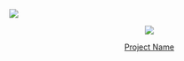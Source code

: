 
<!-- head -->
<img src="https://capsule-render.vercel.app/api?type=waving&color=auto&height=200&section=header&text=대학생 사회성 증대를 위한 모임 추천 서비스&fontSize=10" />


<!-- body -->
<p align="center">
  <img src="your-gif-url-here.gif">
</p>

<p align="center">
  <a href="link-to-your-project">Project Name</a>
</p>
